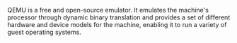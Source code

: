 QEMU is a free and open-source emulator. It emulates the machine's processor through dynamic binary translation and provides a set of different hardware and device models for the machine, enabling it to run a variety of guest operating systems.